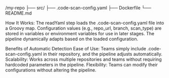 /my-repo
  ├── src/
  ├── .code-scan-config.yaml
  ├── Dockerfile
  └── README.md


How It Works:
The readYaml step loads the .code-scan-config.yaml file into a Groovy map.
Configuration values (e.g., repo_url, branch, scan_type) are stored in variables or environment variables for use in later stages.
The pipeline dynamically adapts based on the loaded configuration.


Benefits of Automatic Detection
Ease of Use: Teams simply include .code-scan-config.yaml in their repository, and the pipeline adjusts automatically.
Scalability: Works across multiple repositories and teams without requiring hardcoded parameters in the pipeline.
Flexibility: Teams can modify their configurations without altering the pipeline.


